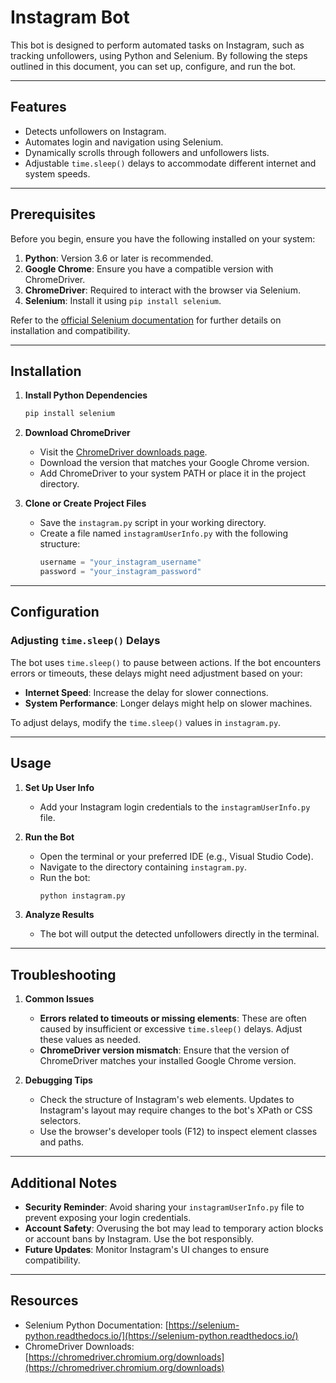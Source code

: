 # Instagram Bot

This bot is designed to perform automated tasks on Instagram, such as tracking unfollowers, using Python and Selenium. By following the steps outlined in this document, you can set up, configure, and run the bot.

---

## Features

- Detects unfollowers on Instagram.
- Automates login and navigation using Selenium.
- Dynamically scrolls through followers and unfollowers lists.
- Adjustable `time.sleep()` delays to accommodate different internet and system speeds.

---

## Prerequisites

Before you begin, ensure you have the following installed on your system:

1. **Python**: Version 3.6 or later is recommended.
2. **Google Chrome**: Ensure you have a compatible version with ChromeDriver.
3. **ChromeDriver**: Required to interact with the browser via Selenium.
4. **Selenium**: Install it using `pip install selenium`.

Refer to the [official Selenium documentation](https://selenium-python.readthedocs.io/installation.html) for further details on installation and compatibility.

---

## Installation

1. **Install Python Dependencies**
   ```bash
   pip install selenium
   ```

2. **Download ChromeDriver**
   - Visit the [ChromeDriver downloads page](https://chromedriver.chromium.org/downloads).
   - Download the version that matches your Google Chrome version.
   - Add ChromeDriver to your system PATH or place it in the project directory.

3. **Clone or Create Project Files**
   - Save the `instagram.py` script in your working directory.
   - Create a file named `instagramUserInfo.py` with the following structure:
     ```python
     username = "your_instagram_username"
     password = "your_instagram_password"
     ```

---

## Configuration

### Adjusting `time.sleep()` Delays

The bot uses `time.sleep()` to pause between actions. If the bot encounters errors or timeouts, these delays might need adjustment based on your:
- **Internet Speed**: Increase the delay for slower connections.
- **System Performance**: Longer delays might help on slower machines.

To adjust delays, modify the `time.sleep()` values in `instagram.py`.

---

## Usage

1. **Set Up User Info**
   - Add your Instagram login credentials to the `instagramUserInfo.py` file.

2. **Run the Bot**
   - Open the terminal or your preferred IDE (e.g., Visual Studio Code).
   - Navigate to the directory containing `instagram.py`.
   - Run the bot:
     ```bash
     python instagram.py
     ```

3. **Analyze Results**
   - The bot will output the detected unfollowers directly in the terminal.

---

## Troubleshooting

1. **Common Issues**
   - **Errors related to timeouts or missing elements**: These are often caused by insufficient or excessive `time.sleep()` delays. Adjust these values as needed.
   - **ChromeDriver version mismatch**: Ensure that the version of ChromeDriver matches your installed Google Chrome version.

2. **Debugging Tips**
   - Check the structure of Instagram's web elements. Updates to Instagram's layout may require changes to the bot's XPath or CSS selectors.
   - Use the browser's developer tools (F12) to inspect element classes and paths.

---

## Additional Notes

- **Security Reminder**: Avoid sharing your `instagramUserInfo.py` file to prevent exposing your login credentials.
- **Account Safety**: Overusing the bot may lead to temporary action blocks or account bans by Instagram. Use the bot responsibly.
- **Future Updates**: Monitor Instagram's UI changes to ensure compatibility.

---

## Resources

- Selenium Python Documentation: [https://selenium-python.readthedocs.io/](https://selenium-python.readthedocs.io/)
- ChromeDriver Downloads: [https://chromedriver.chromium.org/downloads](https://chromedriver.chromium.org/downloads)
